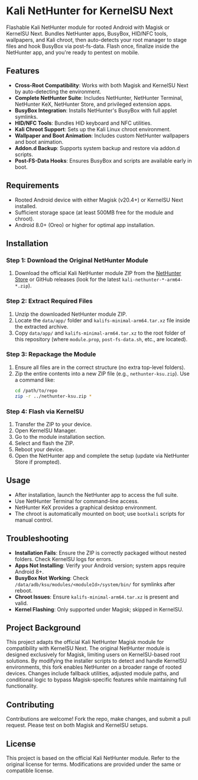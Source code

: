 # Kali NetHunter for KernelSU Next

Flashable Kali NetHunter module for rooted Android with Magisk or KernelSU Next. Bundles NetHunter apps, BusyBox, HID/NFC tools, wallpapers, and Kali chroot, then auto-detects your root manager to stage files and hook BusyBox via post-fs-data. Flash once, finalize inside the NetHunter app, and you're ready to pentest on mobile.

## Features

- **Cross-Root Compatibility**: Works with both Magisk and KernelSU Next by auto-detecting the environment.
- **Complete NetHunter Suite**: Includes NetHunter, NetHunter Terminal, NetHunter KeX, NetHunter Store, and privileged extension apps.
- **BusyBox Integration**: Installs NetHunter's BusyBox with full applet symlinks.
- **HID/NFC Tools**: Bundles HID keyboard and NFC utilities.
- **Kali Chroot Support**: Sets up the Kali Linux chroot environment.
- **Wallpaper and Boot Animation**: Includes custom NetHunter wallpapers and boot animation.
- **Addon.d Backup**: Supports system backup and restore via addon.d scripts.
- **Post-FS-Data Hooks**: Ensures BusyBox and scripts are available early in boot.

## Requirements

- Rooted Android device with either Magisk (v20.4+) or KernelSU Next installed.
- Sufficient storage space (at least 500MB free for the module and chroot).
- Android 8.0+ (Oreo) or higher for optimal app installation.

## Installation

### Step 1: Download the Original NetHunter Module

1. Download the official Kali NetHunter module ZIP from the [NetHunter Store](https://store.nethunter.com/) or GitHub releases (look for the latest `kali-nethunter-*-arm64-*.zip`).

### Step 2: Extract Required Files

1. Unzip the downloaded NetHunter module ZIP.
2. Locate the `data/app/` folder and `kalifs-minimal-arm64.tar.xz` file inside the extracted archive.
3. Copy `data/app/` and `kalifs-minimal-arm64.tar.xz` to the root folder of this repository (where `module.prop`, `post-fs-data.sh`, etc., are located).

### Step 3: Repackage the Module

1. Ensure all files are in the correct structure (no extra top-level folders).
2. Zip the entire contents into a new ZIP file (e.g., `nethunter-ksu.zip`). Use a command like:
   ```bash
   cd /path/to/repo
   zip -r ../nethunter-ksu.zip *
   ```

### Step 4: Flash via KernelSU

1. Transfer the ZIP to your device.
2. Open KernelSU Manager.
3. Go to the module installation section.
4. Select and flash the ZIP.
5. Reboot your device.
6. Open the NetHunter app and complete the setup (update via NetHunter Store if prompted).

## Usage

- After installation, launch the NetHunter app to access the full suite.
- Use NetHunter Terminal for command-line access.
- NetHunter KeX provides a graphical desktop environment.
- The chroot is automatically mounted on boot; use `bootkali` scripts for manual control.

## Troubleshooting

- **Installation Fails**: Ensure the ZIP is correctly packaged without nested folders. Check KernelSU logs for errors.
- **Apps Not Installing**: Verify your Android version; system apps require Android 8+.
- **BusyBox Not Working**: Check `/data/adb/ksu/modules/<moduleId>/system/bin/` for symlinks after reboot.
- **Chroot Issues**: Ensure `kalifs-minimal-arm64.tar.xz` is present and valid.
- **Kernel Flashing**: Only supported under Magisk; skipped in KernelSU.

## Project Background

This project adapts the official Kali NetHunter Magisk module for compatibility with KernelSU Next. The original NetHunter module is designed exclusively for Magisk, limiting users on KernelSU-based root solutions. By modifying the installer scripts to detect and handle KernelSU environments, this fork enables NetHunter on a broader range of rooted devices. Changes include fallback utilities, adjusted module paths, and conditional logic to bypass Magisk-specific features while maintaining full functionality.

## Contributing

Contributions are welcome! Fork the repo, make changes, and submit a pull request. Please test on both Magisk and KernelSU setups.

## License

This project is based on the official Kali NetHunter module. Refer to the original license for terms. Modifications are provided under the same or compatible license.

